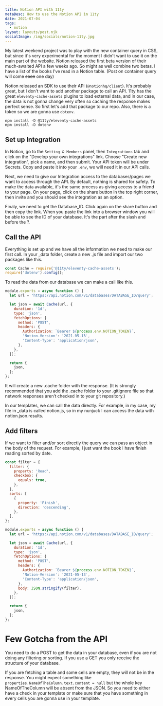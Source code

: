 ```yaml
---
title: Notion API with 11ty
metaDesc: How to use the Notion API in 11ty
date: 2021-07-04
tags:
  - notion
layout: layouts/post.njk
socialImage: /img/socials/notion-11ty.jpg
---
```


My latest weekend project was to play with the new container query in CSS, but since it's very experimental for the moment I didn't want to use it on the main part of the website. Notion released the first beta version of their much-awaited API a few weeks ago. So might as well combine two betas. I have a list of the books I've read in a Notion table. (Post on container query will come ~~soon~~ one day)

Notion released an SDK to use their API (`@notionhq/client`). It's probably great, but I don't want to add another package to call an API. 11ty has the great `eleventy-cache-assets` plugins to load external data, and in our case, the data is not gonna change very often so caching the response makes perfect sense.
So first let's add that package to our repo. Also, there is a token so we are gonna use `dotenv`.

```
npm install -D @11ty/eleventy-cache-assets
npm install -D dotenv
```

## Set up Integration

In Notion, go to the `Setting & Members` panel, then `Integrations` tab and click on the "Develop your own integrations" link. Choose "Create new integration", pick a name, and then submit. Your API token will be under Secrets. Copy and paste it into your `.env`, we will need it in our API calls.

Next, we need to give our Integration access to the databases/pages we want to access through the API. By default, nothing is shared for safety. To make the data available, it's the same process as giving access to a friend to your page. On your page, click on the share button in the top right corner, then invite and you should see the integration as an option.

Finaly, we need to get the Database_ID. Click again on the share button and then copy the link. When you paste the link into a browser window you will be able to see the ID of your database. It's the part after the slash and before the ?.

## Call the API

Everything is set up and we have all the information we need to make our first call. In your \_data folder, create a new .js file and import our two packages like this.

```javascript
const Cache = require('@11ty/eleventy-cache-assets');
require('dotenv').config();
```

To read the data from our database we can make a call like this.

```javascript
module.exports = async function () {
  let url = 'https://api.notion.com/v1/databases/DATABASE_ID/query';

  let json = await Cache(url, {
    duration: '1d',
    type: 'json',
    fetchOptions: {
      method: 'POST',
      headers: {
        Authorization: `Bearer ${process.env.NOTION_TOKEN}`,
        'Notion-Version': '2021-05-13',
        'Content-Type': 'application/json',
      },
    },
  });

  return {
    json,
  };
};
```

It will create a new .cache folder with the response. (It is strongly recommended that you add the .cache folder to your .gitignore file so that network responses aren’t checked in to your git repository.)

In our templates, we can call the data directly. For example, in my case, my file in \_data is called notion.js, so in my nunjuck I can access the data with notion.json.results.

## Add filters

If we want to filter and/or sort directly the query we can pass an object in the body of the request. For example, I just want the book I have finish reading sorted by date.

```javascript
const filter = {
  filter: {
    property: 'Read',
    checkbox: {
      equals: true,
    },
  },
  sorts: [
    {
      property: 'Finish',
      direction: 'descending',
    },
  ],
};

module.exports = async function () {
  let url = 'https://api.notion.com/v1/databases/DATABASE_ID/query';

  let json = await Cache(url, {
    duration: '1d',
    type: 'json',
    fetchOptions: {
      method: 'POST',
      headers: {
        Authorization: `Bearer ${process.env.NOTION_TOKEN}`,
        'Notion-Version': '2021-05-13',
        'Content-Type': 'application/json',
      },
      body: JSON.stringify(filter),
    },
  });

  return {
    json,
  };
};
```

# Few Gotcha from the API

You need to do a POST to get the data in your database, even if you are not doing any filtering or sorting. If you use a GET you only receive the structure of your database.

If you are fetching a table and some cells are empty, they will not be in the response. You might expect something like `properties.NameOfTheColumn.text.content = null` but the whole key NameOfTheColumn will be absent from the JSON. So you need to either have a check in your template or make sure that you have something in every cells you are gonna use in your template.
